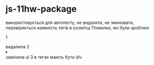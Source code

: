 # js-11hw-package

використовується для автотесту, не видаляти, не змінювати, перевіряється
наявність тегів в розмітці Помилки, які були зроблені

1 <form class="form"> видалила 2<li class="gallery"></li> замінила ul 3 в тегах
мають бути div <span class="preloader" id="preloader"> <ul class="loader"></ul>
</span>
